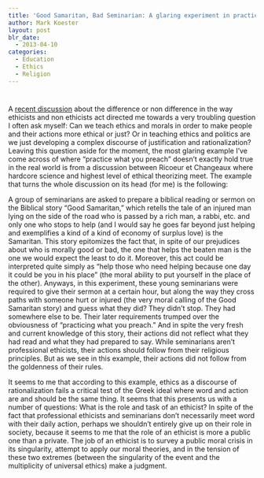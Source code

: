 ```yaml
---
title: 'Good Samaritan, Bad Seminarian: A glaring experiment in practice what you preach'
author: Mark Koester
layout: post
blr_date:
  - 2013-04-10
categories:
  - Education
  - Ethics
  - Religion
---
```

# 

A [recent discussion][1] about the difference or non difference in the way ethicists and non ethicists act directed me towards a very troubling question I often ask myself: Can we teach ethics and morals in order to make people and their actions more ethical or just? Or in teaching ethics and politics are we just developing a complex discourse of justification and rationalization? 
Leaving this question aside for the moment, the most glaring example I’ve come across of where “practice what you preach” doesn’t exactly hold true in the real world is from a discussion between Ricoeur et Changeaux where hardcore science and highest level of ethical theorizing meet. The example that turns the whole discussion on its head (for me) is the following: 

 A group of seminarians are asked to prepare a biblical reading or sermon on the Biblical story “Good Samaritan,” which retells the tale of an injured man lying on the side of the road who is passed by a rich man, a rabbi, etc. and only one who stops to help (and I would say he goes far beyond just helping and exemplifies a kind of a kind of economy of surplus love) is the Samaritan. This story epitomizes the fact that, in spite of our prejudices about who is morally good or bad, the one that helps the beaten man is the one we would expect the least to do it. Moreover, this act could be interpreted quite simply as “help those who need helping because one day it could be you in his place” (the moral ability to put yourself in the place of the other). Anyways, in this experiment, these young seminarians were required to give their sermon at a certain hour, but along the way they cross paths with someone hurt or injured (the very moral calling of the Good Samaritan story) and guess what they did? They didn’t stop. They had somewhere else to be. Their later requirements trumped over the obviousness of “practicing what you preach.” And in spite the very fresh and current knowledge of this story, their actions did not reflect what they had read and what they had prepared to say. While seminarians aren’t professional ethicists, their actions should follow from their religious principles. But as we see in this example, their actions did not follow from the goldenness of their rules.  

It seems to me that according to this example, ethics as a discourse of rationalization fails a critical test of the Greek ideal where word and action are and should be the same thing. It seems that this presents us with a number of questions: What is the role and task of an ethicist? In spite of the fact that professional ethicists and seminarians don’t necessarily meet word with their daily action, perhaps we shouldn’t entirely give up on their role in society, because it seems to me that the role of an ethicist is more a public one than a private. The job of an ethicist is to survey a public moral crisis in its singularity, attempt to apply our moral theories, and in the tension of these two extremes (between the singularity of the event and the multiplicity of universal ethics) make a judgment.

 [1]: http://schwitzsplinters.blogspot.com/2007/11/mill-on-moral-reflection-and-moral.html